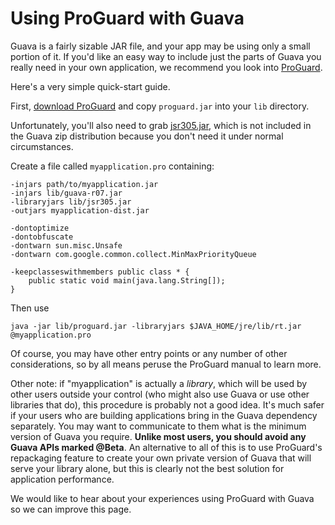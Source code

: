 # Using ProGuard with Guava

Guava is a fairly sizable JAR file, and your app may be using only a small
portion of it. If you'd like an easy way to include just the parts of Guava you
really need in your own application, we recommend you look into
[ProGuard](http://proguard.sourceforge.net/).

Here's a very simple quick-start guide.

First, [download ProGuard](http://sourceforge.net/projects/proguard/files/) and
copy `proguard.jar` into your `lib` directory.

Unfortunately, you'll also need to grab
[jsr305.jar](http://mvnrepository.com/artifact/com.google.code.findbugs/jsr305),
which is not included in the Guava zip distribution because you don't need it
under normal circumstances.

Create a file called `myapplication.pro` containing:

```proguard
-injars path/to/myapplication.jar
-injars lib/guava-r07.jar
-libraryjars lib/jsr305.jar
-outjars myapplication-dist.jar

-dontoptimize
-dontobfuscate
-dontwarn sun.misc.Unsafe
-dontwarn com.google.common.collect.MinMaxPriorityQueue

-keepclasseswithmembers public class * {
    public static void main(java.lang.String[]);
}
```

Then use

```shell
java -jar lib/proguard.jar -libraryjars $JAVA_HOME/jre/lib/rt.jar @myapplication.pro
```

Of course, you may have other entry points or any number of other
considerations, so by all means peruse the ProGuard manual to learn more.

Other note: if "myapplication" is actually a _library_, which will be used by
other users outside your control (who might also use Guava or use other
libraries that do), this procedure is probably not a good idea. It's much safer
if your users who are building applications bring in the Guava dependency
separately. You may want to communicate to them what is the minimum version of
Guava you require. **Unlike most users, you should avoid any Guava APIs marked
@Beta**. An alternative to all of this is to use ProGuard's repackaging feature
to create your own private version of Guava that will serve your library alone,
but this is clearly not the best solution for application performance.

We would like to hear about your experiences using ProGuard with Guava so we can
improve this page.
